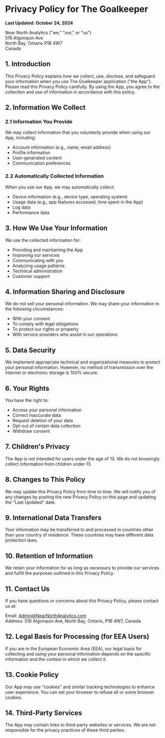 # Privacy Policy for The Goalkeeper

**Last Updated: October 24, 2024**

Near North Analytics ("we," "our," or "us")  
516 Algonquin Ave  
North Bay, Ontario P1B 4W7  
Canada

## 1. Introduction

This Privacy Policy explains how we collect, use, disclose, and safeguard your information when you use The Goalkeeper application ("the App"). Please read this Privacy Policy carefully. By using the App, you agree to the collection and use of information in accordance with this policy.

## 2. Information We Collect

### 2.1 Information You Provide
We may collect information that you voluntarily provide when using our App, including:
- Account information (e.g., name, email address)
- Profile information
- User-generated content
- Communication preferences

### 2.2 Automatically Collected Information
When you use our App, we may automatically collect:
- Device information (e.g., device type, operating system)
- Usage data (e.g., app features accessed, time spent in the App)
- Log data
- Performance data

## 3. How We Use Your Information

We use the collected information for:
- Providing and maintaining the App
- Improving our services
- Communicating with you
- Analyzing usage patterns
- Technical administration
- Customer support

## 4. Information Sharing and Disclosure

We do not sell your personal information. We may share your information in the following circumstances:
- With your consent
- To comply with legal obligations
- To protect our rights or property
- With service providers who assist in our operations

## 5. Data Security

We implement appropriate technical and organizational measures to protect your personal information. However, no method of transmission over the internet or electronic storage is 100% secure.

## 6. Your Rights

You have the right to:
- Access your personal information
- Correct inaccurate data
- Request deletion of your data
- Opt-out of certain data collection
- Withdraw consent

## 7. Children's Privacy

The App is not intended for users under the age of 13. We do not knowingly collect information from children under 13.

## 8. Changes to This Policy

We may update this Privacy Policy from time to time. We will notify you of any changes by posting the new Privacy Policy on this page and updating the "Last Updated" date.

## 9. International Data Transfers

Your information may be transferred to and processed in countries other than your country of residence. These countries may have different data protection laws.

## 10. Retention of Information

We retain your information for as long as necessary to provide our services and fulfill the purposes outlined in this Privacy Policy.

## 11. Contact Us

If you have questions or concerns about this Privacy Policy, please contact us at:

Email: Admin@NearNorthAnalytics.com  
Address: 516 Algonquin Ave, North Bay, Ontario, P1B 4W7, Canada

## 12. Legal Basis for Processing (for EEA Users)

If you are in the European Economic Area (EEA), our legal basis for collecting and using your personal information depends on the specific information and the context in which we collect it.

## 13. Cookie Policy

Our App may use "cookies" and similar tracking technologies to enhance user experience. You can set your browser to refuse all or some browser cookies.

## 14. Third-Party Services

The App may contain links to third-party websites or services. We are not responsible for the privacy practices of these third parties.
